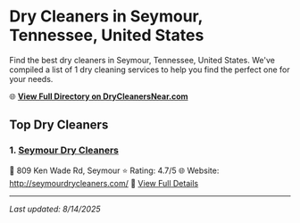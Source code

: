 # Dry Cleaners in Seymour, Tennessee, United States

Find the best dry cleaners in Seymour, Tennessee, United States. We've compiled a list of 1 dry cleaning services to help you find the perfect one for your needs.

🌐 **[View Full Directory on DryCleanersNear.com](https://drycleanersnear.com/city/US/Tennessee/Seymour)**

## Top Dry Cleaners

### 1. [Seymour Dry Cleaners](https://drycleanersnear.com/dryCleaner/686492ad19eecc1ffc8c6974/seymour-dry-cleaners)
📍 809 Ken Wade Rd, Seymour
⭐ Rating: 4.7/5
🌐 Website: http://seymourdrycleaners.com/
🔗 [View Full Details](https://drycleanersnear.com/dryCleaner/686492ad19eecc1ffc8c6974/seymour-dry-cleaners)


---

*Last updated: 8/14/2025*
